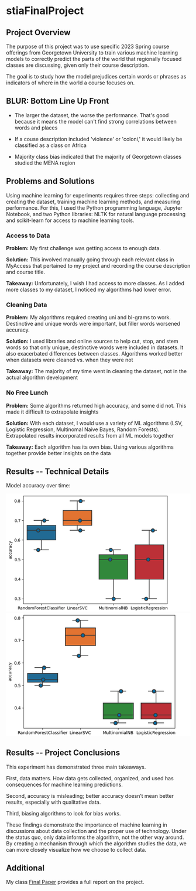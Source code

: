 # stiaFinalProject

## Project Overview

The purpose of this project was to use specific 2023 Spring course offerings from Georgetown University to train various machine learning models to correctly predict the parts of the world that regionally focused classes are discussing, given only their course description.

The goal is to study how the model prejudices certain words or phrases as indicators of where in the world a course focuses on.

## BLUR: Bottom Line Up Front

* The larger the dataset, the worse the performance. That's good because it means the model can't find strong correlations between words and places

* If a couse description included 'violence' or 'coloni,' it would likely be classified as a class on Africa

* Majority class bias indicated that the majority of Georgetown classes studied the MENA region

## Problems and Solutions

Using machine learning for experiments requires three steps: collecting and creating the dataset, training machine learning methods, and measuring performance. For this, I used the Python programming language, Jupyter Notebook, and two Python libraries: NLTK for natural language processing and scikit-learn for access to machine learning tools.

### Access to Data

**Problem:** My first challenge was getting access to enough data. 

**Solution:** This involved manually going through each relevant class in MyAccess that pertained to my project and recording the course description and course title. 

**Takeaway:** Unfortunately, I wish I had access to more classes. As I added more classes to my dataset, I noticed my algorithms had lower error.

### Cleaning Data

**Problem:** My algorithms required creating uni and bi-grams to work. Destinctive and unique words were important, but filler words worsened accuracy.

**Solution:** I used libraries and online sources to help cut, stop, and stem words so that only unique, destinctive words were included in datasets. It also exacerbated differences between classes. Algorithms worked better when datasets were cleaned vs. when they were not

**Takeaway:** The majority of my time went in cleaning the dataset, not in the actual algorithm development

### No Free Lunch

**Problem:** Some algorithms returned high accuracy, and some did not. This made it difficult to extrapolate insights

**Solution:** With each dataset, I would use a variety of ML algorithms (LSV, Logistic Regression, Multinomal Naive Bayes, Random Forests). Extrapolated results incorporated results from all ML models together

**Takeaway:** Each algorithm has its own bias. Using various algorithms together provide better insights on the data

## Results -- Technical Details

Model accuracy over time:

![Churn Rate by Driving Day](./Images/Accuracy1.png)  ![Churn Rate by Total KM Driven](./Images/Accuracy2.png) 



## Results -- Project Conclusions

This experiment has demonstrated three main takeaways. 

First, data matters. How data gets collected, organized, and used has consequences for machine learning predictions. 

Second, accuracy is misleading; better accuracy doesn’t mean better results, especially with qualitative data. 

Third, biasing algorithms to look for bias works. 

These findings demonstrate the importance of machine learning in discussions about data collection and the proper use of technology. Under the status quo, only data informs the algorithm, not the other way around. By creating a mechanism through which the algorithm studies the data, we can more closely visualize how we choose to collect data.  

## Additional

My class [Final Paper](https://drive.google.com/file/d/1lz77F8ZhArWHcMAQ4kXrJqCWM0VPz_Xf/view?usp=sharing) provides a full report on the project. 